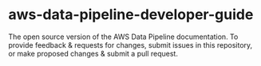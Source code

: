 # aws-data-pipeline-developer-guide
The open source version of the AWS Data Pipeline documentation. To provide feedback &amp; requests for changes, submit issues in this repository, or make proposed changes &amp; submit a pull request.
